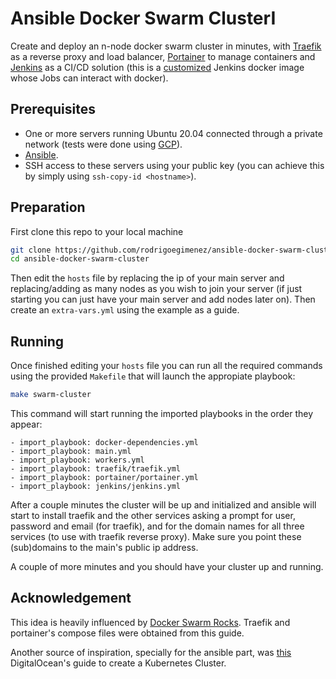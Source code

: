 # Ansible Docker Swarm ClusterI

Create and deploy an n-node docker swarm cluster in minutes, with [Traefik](https://containo.us/traefik/) as a reverse proxy and load balancer, [Portainer](https://www.portainer.io/) to manage containers and [Jenkins](https://www.jenkins.io/) as a CI/CD solution (this is a [customized](https://github.com/rodrigoegimenez/jenkins-docker) Jenkins docker image whose Jobs can interact with docker).

## Prerequisites

- One or more servers running Ubuntu 20.04 connected through a private network (tests were done using [GCP](https://console.cloud.google.com/)).
- [Ansible](https://www.ansible.com/).
- SSH access to these servers using your public key (you can achieve this by simply using `ssh-copy-id <hostname>`).

## Preparation

First clone this repo to your local machine

```bash
git clone https://github.com/rodrigoegimenez/ansible-docker-swarm-cluster.git
cd ansible-docker-swarm-cluster
```

Then edit the `hosts` file by replacing the ip of your main server and replacing/adding as many nodes as you wish to join your server (if just starting you can just have your main server and add nodes later on). Then create an `extra-vars.yml` using the example as a guide.
## Running

Once finished editing your `hosts` file you can run all the required commands using the provided `Makefile` that will launch the appropiate playbook:

```bash
make swarm-cluster
```

This command will start running the imported playbooks in the order they appear:

```ansible
- import_playbook: docker-dependencies.yml
- import_playbook: main.yml
- import_playbook: workers.yml
- import_playbook: traefik/traefik.yml
- import_playbook: portainer/portainer.yml
- import_playbook: jenkins/jenkins.yml
```

After a couple minutes the cluster will be up and initialized and ansible will start to install traefik and the other services asking a prompt for user, password and email (for traefik), and for the domain names for all three services (to use with traefik reverse proxy). Make sure you point these (sub)domains to the main's public ip address.

A couple of more minutes and you should have your cluster up and running.

## Acknowledgement

This idea is heavily influenced by [Docker Swarm Rocks](https://dockerswarm.rocks/). Traefik and portainer's compose files were obtained from this guide.

Another source of inspiration, specially for the ansible part, was [this](https://www.digitalocean.com/community/tutorials/how-to-create-a-kubernetes-cluster-using-kubeadm-on-ubuntu-18-04) DigitalOcean's guide to create a Kubernetes Cluster.
